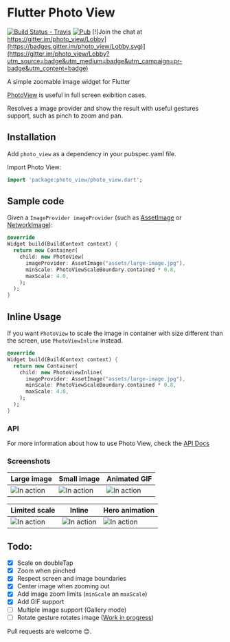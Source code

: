 # Flutter Photo View 

[![Build Status - Travis](https://travis-ci.org/renancaraujo/photo_view.svg?branch=master)](https://travis-ci.org/renancaraujo/photo_view) [![Pub](https://img.shields.io/pub/v/photo_view.svg?style=popout)](https://pub.dartlang.org/packages/photo_view) [![Join the chat at https://gitter.im/photo_view/Lobby](https://badges.gitter.im/photo_view/Lobby.svg)](https://gitter.im/photo_view/Lobby?utm_source=badge&utm_medium=badge&utm_campaign=pr-badge&utm_content=badge)

A simple zoomable image widget for Flutter

[PhotoView](/lib/photo_view.dart) is useful in full screen exibition cases.

Resolves a image provider and show the result with useful gestures support, such as pinch to zoom and pan.

## Installation

Add `photo_view` as a dependency in your pubspec.yaml file.

Import Photo View:
```dart
import 'package:photo_view/photo_view.dart';
```


## Sample code

Given a `ImageProvider imageProvider` (such as [AssetImage](https://docs.flutter.io/flutter/painting/AssetImage-class.html) or [NetworkImage](https://docs.flutter.io/flutter/painting/NetworkImage-class.html)):

```dart
@override
Widget build(BuildContext context) {
  return new Container(
    child: new PhotoView(
      imageProvider: AssetImage("assets/large-image.jpg"),
      minScale: PhotoViewScaleBoundary.contained * 0.8,
      maxScale: 4.0,
    );
  );
}
```

## Inline Usage

If you want `PhotoView` to scale the image in container with size different than the screen, use `PhotoViewInline` instead.

```dart
@override
Widget build(BuildContext context) {
  return new Container(
    child: new PhotoViewInline(
      imageProvider: AssetImage("assets/large-image.jpg"),
      minScale: PhotoViewScaleBoundary.contained * 0.8,
      maxScale: 4.0,
    );
  );
}
```

### API

For more information about how to use Photo View, check the [API Docs](https://pub.dartlang.org/documentation/photo_view/latest/photo_view/photo_view-library.html)

### Screenshots


| Large image  | Small image | Animated GIF  |
| ------------- | ------------- | ------------- |
| ![In action](https://github.com/renancaraujo/photo_view/blob/master/screen1.gif)  | ![In action](https://github.com/renancaraujo/photo_view/blob/master/screen2.gif)  | ![In action](https://github.com/renancaraujo/photo_view/blob/master/screen3.gif)  |

| Limited scale | Inline | Hero animation |
| ------------- | ------------- | ------------- |
| ![In action](https://github.com/renancaraujo/photo_view/blob/master/screen4.gif)  | ![In action](https://github.com/renancaraujo/photo_view/blob/master/screen5.gif)  | ![In action](https://github.com/renancaraujo/photo_view/blob/master/screen6.gif)  |


## Todo:

- [x] Scale on doubleTap
- [x] Zoom when pinched
- [x] Respect screen and image boundaries
- [x] Center image when zooming out
- [x] Add image zoom limits (`minScale` an `maxScale`)
- [x] Add GIF support
- [ ] Multiple image support (Gallery mode)
- [ ] Rotate gesture rotates image ([Work in progress](https://github.com/renancaraujo/photo_view/pull/4))

Pull requests are welcome 😊.




